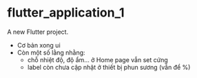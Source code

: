 # flutter_application_1

A new Flutter project.

- Cơ bản xong ui
- Còn một số lằng nhằng:
  + chỗ nhiệt độ, độ ẩm... ở Home page vẫn set cứng
  + label còn chưa cập nhật ở thiết bị phun sương (vẫn để %)

